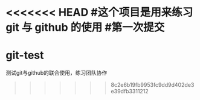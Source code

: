 <<<<<<< HEAD
#这个项目是用来练习 git 与 github 的使用
#第一次提交
=======
# git-test
测试git与github的联合使用，练习团队协作
>>>>>>> 8c2e6b19fb9953fc9dd9d402de3e39dfb3311212
